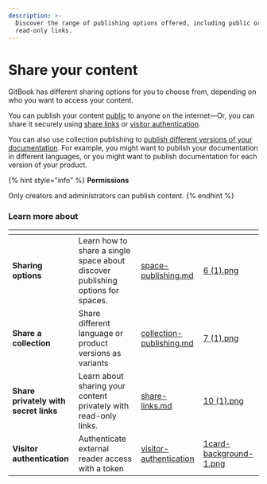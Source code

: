 ```yaml
---
description: >-
  Discover the range of publishing options offered, including public or
  read-only links.
---
```


# Share your content

GitBook has different sharing options for you to choose from, depending on who you want to access your content.

You can publish your content [public](space-publishing.md#public-space) to anyone on the internet—Or, you can share it securely using [share links](share-links.md) or [visitor authentication](space-publishing.md#visitor-authentication).

You can also use collection publishing to [publish different versions of your documentation](collection-publishing.md#how-to-publish-a-collection-of-variants). For example, you might want to publish your documentation in different languages, or you might want to publish documentation for each version of your product.

{% hint style="info" %}
**Permissions**

Only creators and administrators can publish content.
{% endhint %}

### Learn more about

<table data-card-size="large" data-view="cards"><thead><tr><th></th><th></th><th data-hidden data-card-target data-type="content-ref"></th><th data-hidden data-card-cover data-type="files"></th></tr></thead><tbody><tr><td><strong>Sharing options</strong></td><td>Learn how to share a single space about discover publishing options for spaces.</td><td><a href="space-publishing.md">space-publishing.md</a></td><td><a href="../../.gitbook/assets/6 (1).png">6 (1).png</a></td></tr><tr><td><strong>Share a collection</strong></td><td>Share different language or product versions as variants</td><td><a href="collection-publishing.md">collection-publishing.md</a></td><td><a href="../../.gitbook/assets/7 (1).png">7 (1).png</a></td></tr><tr><td><strong>Share privately with secret links</strong></td><td>Learn about sharing your content privately with read-only links.</td><td><a href="share-links.md">share-links.md</a></td><td><a href="../../.gitbook/assets/10 (1).png">10 (1).png</a></td></tr><tr><td><strong>Visitor authentication</strong></td><td>Authenticate external reader access with a token</td><td><a href="visitor-authentication/">visitor-authentication</a></td><td><a href="../../.gitbook/assets/1card-background-1.png">1card-background-1.png</a></td></tr></tbody></table>
